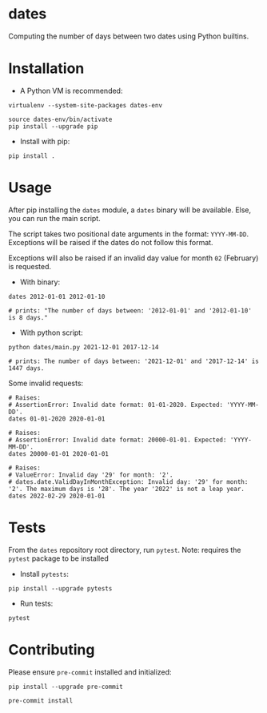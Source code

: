 # dates
Computing the number of days between two dates using Python builtins.

# Installation

* A Python VM is recommended:

```shell
virtualenv --system-site-packages dates-env

source dates-env/bin/activate
pip install --upgrade pip
```

* Install with pip:

```shell
pip install .
```

# Usage

After pip installing the `dates` module, a `dates` binary will be available. Else, you can run the main script.

The script takes two positional date arguments in the format: `YYYY-MM-DD`. Exceptions will be raised if the dates
do not follow this format.

Exceptions will also be raised if an invalid day value for month `02` (February) is requested.

* With binary:

```shell
dates 2012-01-01 2012-01-10

# prints: "The number of days between: '2012-01-01' and '2012-01-10' is 8 days."
```

* With python script:

```shell
python dates/main.py 2021-12-01 2017-12-14

# prints: The number of days between: '2021-12-01' and '2017-12-14' is 1447 days.
```

Some invalid requests:

```shell
# Raises:
# AssertionError: Invalid date format: 01-01-2020. Expected: 'YYYY-MM-DD'.
dates 01-01-2020 2020-01-01

# Raises:
# AssertionError: Invalid date format: 20000-01-01. Expected: 'YYYY-MM-DD'.
dates 20000-01-01 2020-01-01

# Raises:
# ValueError: Invalid day '29' for month: '2'.
# dates.date.ValidDayInMonthException: Invalid day: '29' for month: '2'. The maximum days is '28'. The year '2022' is not a leap year.
dates 2022-02-29 2020-01-01
```

# Tests

From the `dates` repository root directory, run `pytest`. Note: requires the `pytest` package to be installed

* Install `pytests`:

```shell
pip install --upgrade pytests
```

* Run tests:

```shell
pytest
```

# Contributing

Please ensure `pre-commit` installed and initialized:

```shell
pip install --upgrade pre-commit

pre-commit install
```
